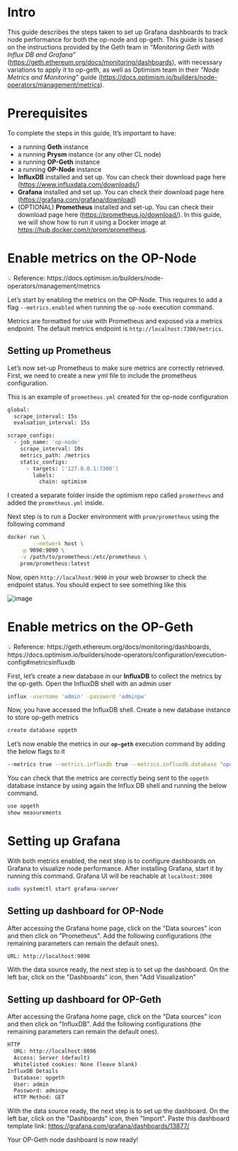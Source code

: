 # Intro

This guide describes the steps taken to set up Grafana dashboards to track node performance for both the op-node and op-geth. This guide is based on the instructions provided by the Geth team in *“Monitoring Geth with Influx DB and Grafana”* (https://geth.ethereum.org/docs/monitoring/dashboards), with necessary variations to apply it to op-geth, as well as Optimism team in their *“Node Metrics and Monitoring”* guide (https://docs.optimism.io/builders/node-operators/management/metrics).

# Prerequisites

To complete the steps in this guide, It’s important to have:

- a running **Geth** instance
- a running **Prysm** instance (or any other CL node)
- a running **OP-Geth** instance
- a running **OP-Node** instance
- **InfluxDB** installed and set up. You can check their download page here (https://www.influxdata.com/downloads/)
- **Grafana** installed and set up. You can check their download page here (https://grafana.com/grafana/download)
- (OPTIONAL) **Prometheus** installed and set-up. You can check their download page here (https://prometheus.io/download/). In this guide, we will show how to run it using a Docker image at https://hub.docker.com/r/prom/prometheus.

# Enable metrics on the OP-Node

<aside>
💡 Reference: https://docs.optimism.io/builders/node-operators/management/metrics

</aside>

Let’s start by enabling the metrics on the OP-Node. This requires to add a flag `--metrics.enabled` when running the `op-node` execution command.

Metrics are formatted for use with Prometheus and exposed via a metrics endpoint. The default metrics endpoint is `http://localhost:7300/metrics`.

## **Setting up Prometheus**

Let’s now set-up Prometheus to make sure metrics are correctly retrieved. First, we need to create a new yml file to include the prometheus configuration.

This is an example of `prometheus.yml` created for the op-node configuration

```bash
global:
  scrape_interval: 15s
  evaluation_interval: 15s

scrape_configs:
  - job_name: 'op-node'
    scrape_interval: 10s
    metrics_path: /metrics
    static_configs:
      - targets: ['127.0.0.1:7300']
        labels:
          chain: optimism
```

I created a separate folder inside the optimism repo called `prometheus` and added the `prometheus.yml` inside.

Next step is to run a Docker environment with `prom/prometheus` using the following command

```bash
docker run \
		--network host \
    -p 9090:9090 \
    -v /path/to/prometheus:/etc/prometheus \
    prom/prometheus:latest
```

Now, open `http://localhost:9090` in your web browser to check the endpoint status. You should expect to see something like this 

![image](https://github.com/user-attachments/assets/a76aa589-60cc-488f-aedf-4ee6c60a6409)

# Enable metrics on the OP-Geth

<aside>
💡 Reference: https://geth.ethereum.org/docs/monitoring/dashboards, https://docs.optimism.io/builders/node-operators/configuration/execution-config#metricsinfluxdb

</aside>

First, let’s create a new database in our **InfluxDB** to collect the metrics by the op-geth. Open the InfluxDB shell with an admin user

```bash
influx -username 'admin' -password 'adminpw'
```

Now, you have accessed the InfluxDB shell. Create a new database instance to store op-geth metrics

```bash
create database opgeth
```

Let’s now enable the metrics in our **`op-geth`** execution command by adding the below flags to it

```bash
--metrics true --metrics.influxdb true --metrics.influxdb.database "opgeth" --metrics.influxdb.endpoint "http://0.0.0.0:8086/" --metrics.influxdb.username "admin" --metrics.influxdb.password "adminpw"
```

You can check that the metrics are correctly being sent to the `opgeth` database instance by using again the Influx DB shell and running the below command. 

```jsx
use opgeth
show measurements
```

# Setting up Grafana

With both metrics enabled, the next step is to configure dashboards on Grafana to visualize node performance. After installing Grafana, start it by running this command. Grafana UI will be reachable at `localhost:3000`

```bash
sudo systemctl start grafana-server
```

## Setting up dashboard for OP-Node

After accessing the Grafana home page, click on the "Data sources" icon and then click on "Prometheus". Add the following configurations (the remaining parameters can remain the default ones).

```bash
URL: http://localhost:9090
```

With the data source ready, the next step is to set up the dashboard. On the left bar, click on the "Dashboards" icon, then "Add Visualization"

## Setting up dashboard for OP-Geth

After accessing the Grafana home page, click on the "Data sources" icon and then click on "InfluxDB". Add the following configurations (the remaining parameters can remain the default ones).

```bash
HTTP
  URL: http://localhost:8086
  Access: Server (default)
  Whitelisted cookies: None (leave blank)
InfluxDB Details
  Database: opgeth
  User: admin
  Password: adminpw
  HTTP Method: GET
```

With the data source ready, the next step is to set up the dashboard. On the left bar, click on the "Dashboards" icon, then "Import". Paste this dashboard template link: https://grafana.com/grafana/dashboards/13877/

Your OP-Geth node dashboard is now ready!
